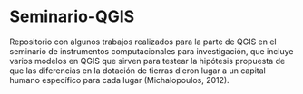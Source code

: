 # Seminario-QGIS
Repositorio con algunos trabajos realizados para la parte de QGIS en el seminario de instrumentos computacionales para investigación, que incluye varios modelos en QGIS que sirven para testear la hipótesis propuesta de que las diferencias en la dotación de tierras dieron lugar a un capital humano específico para cada lugar (Michalopoulos, 2012).

